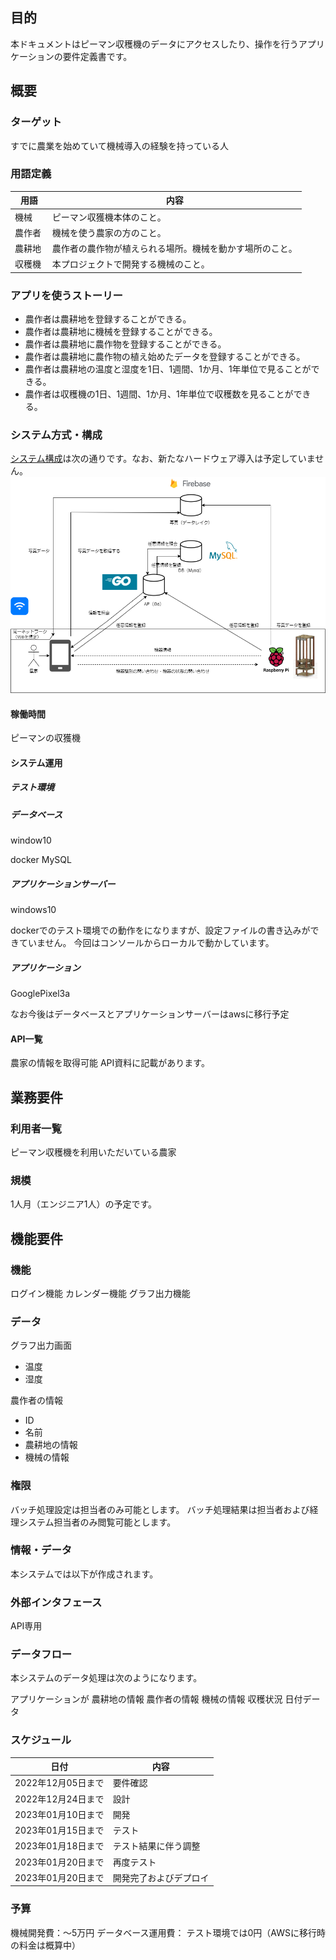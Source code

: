 ## 目的

本ドキュメントはピーマン収穫機のデータにアクセスしたり、操作を行うアプリケーションの要件定義書です。

## 概要


### ターゲット
すでに農業を始めていて機械導入の経験を持っている人

### 用語定義

| 用語 　| 内容 |
|--------|------|
| 機械 　| ピーマン収獲機本体のこと。 |
| 農作者 | 機械を使う農家の方のこと。 |
| 農耕地 | 農作者の農作物が植えられる場所。機械を動かす場所のこと。 |
| 収穫機 | 本プロジェクトで開発する機械のこと。 |



###  アプリを使うストーリー
- 農作者は農耕地を登録することができる。
- 農作者は農耕地に機械を登録することができる。
- 農作者は農耕地に農作物を登録することができる。
- 農作者は農耕地に農作物の植え始めたデータを登録することができる。
- 農作者は農耕地の温度と湿度を1日、1週間、1か月、1年単位で見ることができる。
- 農作者は収穫機の1日、1週間、1か月、1年単位で収穫数を見ることができる。

### システム方式・構成

[システム構成](システム資料)は次の通りです。なお、新たなハードウェア導入は予定していません。
![システム構成図](システム資料\システム構成図Ver0.2.png)

#### 稼働時間

ピーマンの収獲機

#### システム運用

##### テスト環境

##### データベース

window10

docker MySQL

##### アプリケーションサーバー

windows10

dockerでのテスト環境での動作をになりますが、設定ファイルの書き込みができていません。
今回はコンソールからローカルで動かしています。

##### アプリケーション

GooglePixel3a

  なお今後はデータベースとアプリケーションサーバーはawsに移行予定

#### API一覧

  農家の情報を取得可能
  API資料に記載があります。


## 業務要件


### 利用者一覧

ピーマン収穫機を利用いただいている農家

### 規模

1人月（エンジニア1人）の予定です。

## 機能要件

### 機能
ログイン機能
カレンダー機能
グラフ出力機能


### データ

グラフ出力画面
  - 温度
  - 湿度

農作者の情報
  - ID
  - 名前
  - 農耕地の情報
  - 機械の情報


### 権限

バッチ処理設定は担当者のみ可能とします。
バッチ処理結果は担当者および経理システム担当者のみ閲覧可能とします。

### 情報・データ

本システムでは以下が作成されます。


### 外部インタフェース

API専用


### データフロー

本システムのデータ処理は次のようになります。

アプリケーションが
農耕地の情報
農作者の情報
機械の情報
収穫状況
日付データ

### スケジュール

| 日付 | 内容 |
|------|------|
| 2022年12月05日まで | 要件確認 |
| 2022年12月24日まで | 設計 |
| 2023年01月10日まで | 開発 |
| 2023年01月15日まで | テスト |
| 2023年01月18日まで | テスト結果に伴う調整 |
| 2023年01月20日まで | 再度テスト |
| 2023年01月20日まで | 開発完了およびデプロイ |

### 予算

機械開発費：～5万円
データベース運用費： テスト環境では0円（AWSに移行時の料金は概算中）